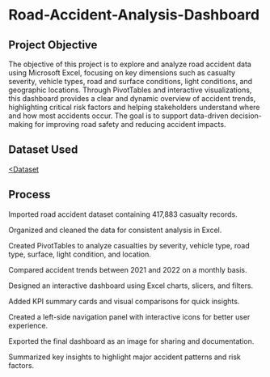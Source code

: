 # Road-Accident-Analysis-Dashboard
## Project Objective
The objective of this project is to explore and analyze road accident data using Microsoft Excel, focusing on key dimensions such as casualty severity, vehicle types, road and surface conditions, light conditions, and geographic locations. Through PivotTables and interactive visualizations, this dashboard provides a clear and dynamic overview of accident trends, highlighting critical risk factors and helping stakeholders understand where and how most accidents occur. The goal is to support data-driven decision-making for improving road safety and reducing accident impacts.

## Dataset Used 
<a href="https://github.com/shantijul4585/Road-Accident-Analysis-Dashboard/blob/master/Road-Accident-Analysis-Dashboard.xlsx"><Dataset</a>

## Process
Imported road accident dataset containing 417,883 casualty records.

Organized and cleaned the data for consistent analysis in Excel.

Created PivotTables to analyze casualties by severity, vehicle type, road type, surface, light condition, and location.

Compared accident trends between 2021 and 2022 on a monthly basis.

Designed an interactive dashboard using Excel charts, slicers, and filters.

Added KPI summary cards and visual comparisons for quick insights.

Created a left-side navigation panel with interactive icons for better user experience.

Exported the final dashboard as an image for sharing and documentation.

Summarized key insights to highlight major accident patterns and risk factors.
